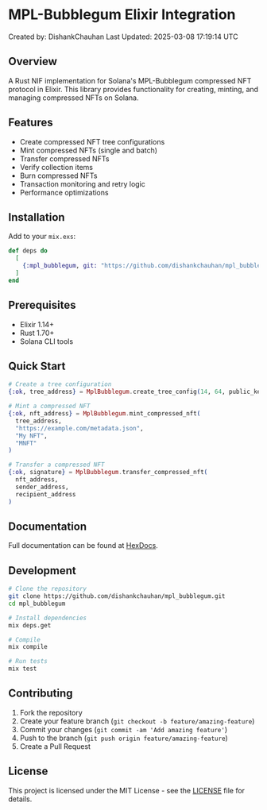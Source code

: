 # MPL-Bubblegum Elixir Integration
Created by: DishankChauhan
Last Updated: 2025-03-08 17:19:14 UTC

## Overview
A Rust NIF implementation for Solana's MPL-Bubblegum compressed NFT protocol in Elixir. This library provides functionality for creating, minting, and managing compressed NFTs on Solana.

## Features
- Create compressed NFT tree configurations
- Mint compressed NFTs (single and batch)
- Transfer compressed NFTs
- Verify collection items
- Burn compressed NFTs
- Transaction monitoring and retry logic
- Performance optimizations

## Installation

Add to your `mix.exs`:
```elixir
def deps do
  [
    {:mpl_bubblegum, git: "https://github.com/dishankchauhan/mpl_bubblegum.git", tag: "v0.1.0"}
  ]
end
```

## Prerequisites
- Elixir 1.14+
- Rust 1.70+
- Solana CLI tools

## Quick Start

```elixir
# Create a tree configuration
{:ok, tree_address} = MplBubblegum.create_tree_config(14, 64, public_key)

# Mint a compressed NFT
{:ok, nft_address} = MplBubblegum.mint_compressed_nft(
  tree_address,
  "https://example.com/metadata.json",
  "My NFT",
  "MNFT"
)

# Transfer a compressed NFT
{:ok, signature} = MplBubblegum.transfer_compressed_nft(
  nft_address,
  sender_address,
  recipient_address
)
```

## Documentation
Full documentation can be found at [HexDocs](https://hexdocs.pm/mpl_bubblegum).

## Development

```bash
# Clone the repository
git clone https://github.com/dishankchauhan/mpl_bubblegum.git
cd mpl_bubblegum

# Install dependencies
mix deps.get

# Compile
mix compile

# Run tests
mix test
```

## Contributing
1. Fork the repository
2. Create your feature branch (`git checkout -b feature/amazing-feature`)
3. Commit your changes (`git commit -am 'Add amazing feature'`)
4. Push to the branch (`git push origin feature/amazing-feature`)
5. Create a Pull Request

## License
This project is licensed under the MIT License - see the [LICENSE](LICENSE) file for details.